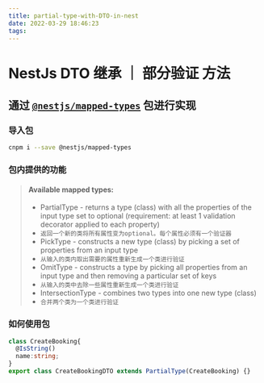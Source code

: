 ```yaml
---
title: partial-type-with-DTO-in-nest
date: 2022-03-29 18:46:23
tags:
---
```

# NestJs DTO 继承 ｜ 部分验证 方法
## 通过 [`@nestjs/mapped-types`](https://github.com/nestjs/mapped-types) 包进行实现
### 导入包
```sh
cnpm i --save @nestjs/mapped-types
```
### 包内提供的功能
> #### Available mapped types:
> - PartialType - returns a type (class) with all the properties of the input type set to optional (requirement: at least 1 validation decorator applied to each property)
>  - `返回一个新的类将所有属性变为optional。每个属性必须有一个验证器`
>  - PickType - constructs a new type (class) by picking a set of properties from an input type
>  - `从输入的类内取出需要的属性重新生成一个类进行验证`
>  - OmitType - constructs a type by picking all properties from an input type and then removing a particular set of keys
>  - `从输入的类中去除一些属性重新生成一个类进行验证`
>  - IntersectionType - combines two types into one new type (class)
>  - `合并两个类为一个类进行验证`

### 如何使用包
```Typescript
class CreateBooking{
  @IsString()
  name:string;
}
export class CreateBookingDTO extends PartialType(CreateBooking) {}
```